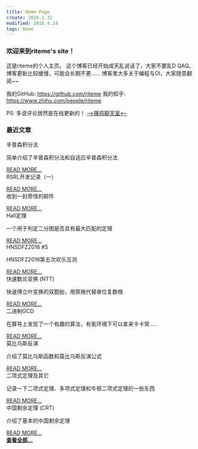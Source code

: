 ```yaml
---
title: Home Page
create: 2016.1.31
modified: 2016.4.14
tags: Home
---
```


### 欢迎来到riteme's site！
这是riteme的个人主页。
这个博客已经开始成天乱说话了，大家不要乱D QAQ。
博客更新比较缓慢，可能会长期不更......
博客里大多关于编程与OI，大家随意翻阅~~

我的GitHub: <https://github.com/riteme>
我的知乎: <https://www.zhihu.com/people/riteme>

PS: 多说评论居然是在线更新的！
[-->辣鸡聊天室<--](./blog/chat.html)

### 最近文章
<div class="card"><div class="card-content"><span class="card-title">辛普森积分法</span><p>简单介绍了辛普森积分法和自适应辛普森积分法</p></div><div class="card-action"><a href="./blog/2016-11-16/simpson.html">READ MORE...</a></div></div><div class="card"><div class="card-content"><span class="card-title">RSRL开发记录（一）</span><p></p></div><div class="card-action"><a href="./blog/2016-11-6/rsrl-1.html">READ MORE...</a></div></div><div class="card"><div class="card-content"><span class="card-title">收到一封奇怪的邮件</span><p></p></div><div class="card-action"><a href="./blog/2016-10-30/strange-email.html">READ MORE...</a></div></div><div class="card"><div class="card-content"><span class="card-title">Hall定理</span><p>一个用于判定二分图是否具有最大匹配的定理</p></div><div class="card-action"><a href="./blog/2016-9-19/hall-theorem.html">READ MORE...</a></div></div><div class="card"><div class="card-content"><span class="card-title">HNSDFZ2016 #5</span><p>HNSDFZ2016第五次欢乐互测</p></div><div class="card-action"><a href="./blog/2016-8-28/hnsdfz-5.html">READ MORE...</a></div></div><div class="card"><div class="card-content"><span class="card-title">快速数论变换 (NTT)</span><p>快速傅立叶变换的双胞胎，用原根代替单位复数根</p></div><div class="card-action"><a href="./blog/2016-8-22/ntt.html">READ MORE...</a></div></div><div class="card"><div class="card-content"><span class="card-title">二进制GCD</span><p>在算导上发现了一个有趣的算法，有氧环境下可以拿来卡卡常.....</p></div><div class="card-action"><a href="./blog/2016-8-19/binary-gcd.html">READ MORE...</a></div></div><div class="card"><div class="card-content"><span class="card-title">莫比乌斯反演</span><p>介绍了莫比乌斯函数和莫比乌斯反演公式</p></div><div class="card-action"><a href="./blog/2016-8-18/mobius.html">READ MORE...</a></div></div><div class="card"><div class="card-content"><span class="card-title">二项式定理及其它</span><p>记录一下二项式定理、多项式定理和牛顿二项式定理的一些东西</p></div><div class="card-action"><a href="./blog/2016-8-18/binomial.html">READ MORE...</a></div></div><div class="card"><div class="card-content"><span class="card-title">中国剩余定理 (CRT)</span><p>介绍了基本的中国剩余定理</p></div><div class="card-action"><a href="./blog/2016-8-17/crt.html">READ MORE...</a></div></div><a href="./posts.html" class="waves-effect waves-light btn" style="width: 100%"><strong>查看全部...</strong></a>
